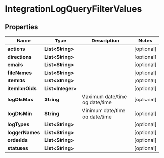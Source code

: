 

# IntegrationLogQueryFilterValues


## Properties

| Name | Type | Description | Notes |
|------------ | ------------- | ------------- | -------------|
|**actions** | **List&lt;String&gt;** |  |  [optional] |
|**directions** | **List&lt;String&gt;** |  |  [optional] |
|**emails** | **List&lt;String&gt;** |  |  [optional] |
|**fileNames** | **List&lt;String&gt;** |  |  [optional] |
|**itemIds** | **List&lt;String&gt;** |  |  [optional] |
|**itemIpnOids** | **List&lt;Integer&gt;** |  |  [optional] |
|**logDtsMax** | **String** | Maximum date/time log date/time |  [optional] |
|**logDtsMin** | **String** | Minimum date/time log date/time |  [optional] |
|**logTypes** | **List&lt;String&gt;** |  |  [optional] |
|**loggerNames** | **List&lt;String&gt;** |  |  [optional] |
|**orderIds** | **List&lt;String&gt;** |  |  [optional] |
|**statuses** | **List&lt;String&gt;** |  |  [optional] |




